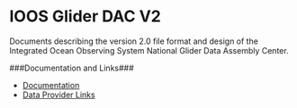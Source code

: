 IOOS Glider DAC V2
==================

Documents describing the version 2.0 file format and design of the
Integrated Ocean Observing System National Glider Data Assembly Center.

###Documentation and Links###

- [Documentation](https://github.com/kerfoot/ioosngdac/wiki)
- [Data Provider Links](https://github.com/ioos/ioosngdac/wiki/Links-for-Data-Providers)
